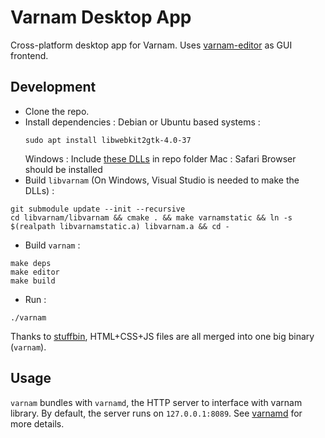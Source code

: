 # Varnam Desktop App

Cross-platform desktop app for Varnam. Uses [varnam-editor](https://github.com/thetronjohnson/varnam-editor) as GUI frontend.

## Development

* Clone the repo.
* Install dependencies :
  Debian or Ubuntu based systems :
  ```
  sudo apt install libwebkit2gtk-4.0-37
  ```
  Windows : Include [these DLLs](https://github.com/webview/webview/tree/master/dll) in repo folder
  Mac : Safari Browser should be installed
* Build `libvarnam` (On Windows, Visual Studio is needed to make the DLLs) :
```
git submodule update --init --recursive
cd libvarnam/libvarnam && cmake . && make varnamstatic && ln -s $(realpath libvarnamstatic.a) libvarnam.a && cd -
```
* Build `varnam` :

```
make deps
make editor
make build
```

* Run :

```
./varnam
```

Thanks to [stuffbin](https://github.com/knadh/stuffbin), HTML+CSS+JS files are all merged into one big binary (`varnam`).

## Usage

`varnam` bundles with `varnamd`, the HTTP server to interface with varnam library. By default, the server runs on `127.0.0.1:8089`. See [varnamd](https://github.com/varnamproject/varnamd) for more details.